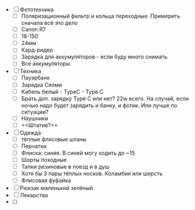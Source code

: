 - [ ] Фототехника
	- [ ] Поляризационный фильтр и кольца переходные. Примерить сначала всё это дело
	- [ ] Canon R7
	- [ ] 18-150
	- [ ] 24мм
	- [ ] Кард-ридер
	- [ ] Зарядка для аккумуляторов - если буду много снимать
	- [ ] Все аккумуляторы
- [ ] Техника
	- [ ] Пауэрбанк
	- [ ] Зарядка Сяоми
	- [ ] Кабель белый - TypeC - Type C
	- [ ] Брать доп. зарядку Type C или нет? 22w всего. На случай, если ночью надо будет зарядить и банку, и фотик. Или лучше по ситуации?
	- [ ] Наушники
	- [ ] ==Штатив?==
- [ ] Одежда
	- [ ] тёплые флисовые штаны
	- [ ] Перчатки
	- [ ] Флиска: синяя. В синей могу ходить до ~15
	- [ ] Шорты походные
	- [ ] Тапки резиновые в поезд и в душ
	- [ ] Хотя бы 3 пары тёплых носков. Коламбия или шерсть
	- [ ] Флисовая фуфайка
- [ ] Рюкзак маленький зелёный
- [ ] Лекарства
- [ ] 